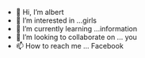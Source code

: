 - 👋 Hi, I’m albert
- 👀 I’m interested in ...girls
- 🌱 I’m currently learning ...information
- 💞️ I’m looking to collaborate on ... you
- 📫 How to reach me ...
Facebook
<!---
kamote1330/kamote1330 is a ✨ special ✨ repository because its `README.md` (this file) appears on your GitHub profile.
You can click the Preview link to take a look at your changes.
--->
